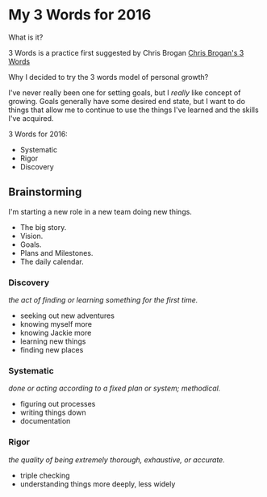 # My 3 Words for 2016

What is it?

3 Words is a practice first suggested by Chris Brogan [Chris Brogan's 3 Words](http://chrisbrogan.com/my-3-words-for-2013/)

Why I decided to try the 3 words model of personal growth?

I've never really been one for setting goals, but I _really_ like concept of growing. Goals generally have some desired end state, but I want to do things that allow me to continue to use the things I've learned and the skills I've acquired.

3 Words for 2016:

- Systematic
- Rigor
- Discovery

## Brainstorming

I'm starting a new role in a new team doing new things. 

- The big story.
- Vision.
- Goals.
- Plans and Milestones.
- The daily calendar.


### Discovery

_the act of finding or learning something for the first time._

- seeking out new adventures
- knowing myself more
- knowing Jackie more
- learning new things
- finding new places

### Systematic

_done or acting according to a fixed plan or system; methodical._

- figuring out processes
- writing things down
- documentation

### Rigor

_the quality of being extremely thorough, exhaustive, or accurate._

- triple checking
- understanding things more deeply, less widely